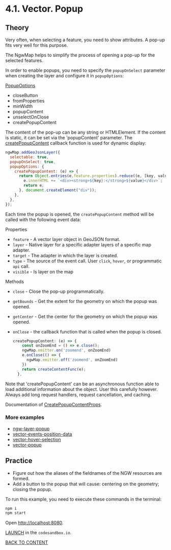 # 4.1. Vector. Popup

## Theory

Very often, when selecting a feature, you need to show attributes. A pop-up fits very well for this purpose.

The NgwMap helps to simplify the process of opening a pop-up for the selected features.

In order to enable popups, you need to specify the `popupOnSelect` parameter when creating the layer and configure it in `popupOptions`:

[PopupOptions](https://code-api.nextgis.com/interfaces/ngw_map.PopupOptions.html)

- closeButton
- fromProperties
- minWidth
- popupContent
- unselectOnClose
- createPopupContent

The content of the pop-up can be any string or HTMLElement. If the content is static, it can be set via the 'popupContent' parameter. The [createPopupContent](https://code-api.nextgis.com/interfaces/ngw_map.PopupOptions.html#createPopupContent) callback function is used for dynamic display:

```javascript
ngwMap.addGeoJsonLayer({
  selectable: true,
  popupOnSelect: true,
  popupOptions: {
    createPopupContent: (e) => {
      return Object.entries(e.feature.properties).reduce((e, [key, value]) => {
        e.innerHTML += `<div><strong>${key}:</strong>${value}</div>`;
        return e;
      }, document.createElement("div"));
    },
  },
});
```

Each time the popup is opened, the `createPopupContent` method will be called with the following event data:

Properties

- `feature` - A vector layer object in GeoJSON format.
- `layer` - Native layer for a specific adapter layers of a specific map adapter.
- `target` - The adapter in which the layer is created.
- `type` - The source of the event call. User `click`, `hover`, or programmatic `api` call.
- `visible` - Is layer on the map

Methods

- `close` - Close the pop-up programmatically.
- `getBounds` - Get the extent for the geometry on which the popup was opened.
- `getCenter` - Get the center for the geometry on which the popup was opened.
- `onClose` - the callback function that is called when the popup is closed.

  ```javascript
  createPopupContent: (e) => {
      const onZoomEnd = () => e.close();
      ngwMap.emitter.on('zoomend', onZoomEnd)
      e.onClose(() => {
        ngwMap.emitter.off('zoomend', onZoomEnd)
      })
      return createContentFunc(e);
    },
  ```

Note that 'createPopupContent' can be an asynchronous function able to load additional information about the object. User this carefully however. Always add long request handlers, request cancellation, and caching.

Documentation of [CreatePopupContentProps](https://code-api.nextgis.com/interfaces/ngw_map.CreatePopupContentProps.html).

### More examples

- [ngw-layer-popup](https://code.nextgis.com/demo-examples-ngw-layer-popup)
- [vector-events-position-data](https://code.nextgis.com/demo-examples-vector-events-position-data)
- [vector-hover-selection](https://code.nextgis.com/demo-examples-vector-hover-selection)
- [vector-popup](https://code.nextgis.com/demo-examples-vector-popup)

## Practice

- Figure out how the aliases of the fieldnames of the NGW resources are formed.
- Add a button to the popup that will cause: centering on the geometry; closing the popup.

To run this example, you need to execute these commands in the terminal:

```bash
npm i
npm start
```

Open [http://localhost:8080](http://localhost:8080).

[LAUNCH](https://githubbox.com/nextgis/ngf-tutorial/tree/master/tutorials/5_3_vector_popup) in the `codesandbox.io`.

[BACK TO CONTENT](../../README.md)

